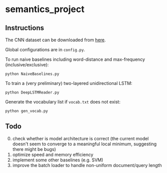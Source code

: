 # semantics_project

## Instructions

The CNN dataset can be downloaded from [here](http://cs.nyu.edu/~kcho/DMQA/).

Global configurations are in `config.py`.

To run naive baselines including word-distance and max-frequency (inclusive/exclusive):
```
python NaiveBaselines.py
```

To train a (very preliminary) two-layered unidirectional LSTM:
```
python DeepLSTMReader.py
```

Generate the vocabulary list if `vocab.txt` does not exist:
```
python gen_vocab.py
```

## Todo

0. check whether is model architecture is correct
(the current model doesn't seem to converge to a meaningful local minimum,
suggesting there might be bugs)
1. optimize speed and memory efficiency
2. implement some other baselines (e.g. SVM)
3. improve the batch loader to handle non-uniform document/query length

